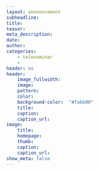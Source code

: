 ```yaml
---
layout: announcement
subheadline:
title:
teaser:
meta_description:
date:
author:
categories:
    - teleseminar
    -
header: no
header:
    image_fullwidth:
    image:
    pattern:
    color:
    background-color:  "#fabb00"
    title:
    caption:
    caption_url:
image:
    title:
    homepage:
    thumb:
    caption:
    caption_url:
show_meta: false
---
```

